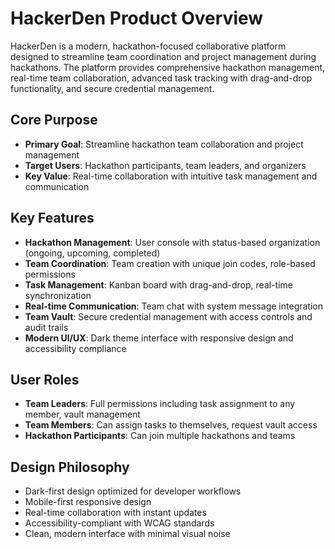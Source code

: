 # HackerDen Product Overview

HackerDen is a modern, hackathon-focused collaborative platform designed to streamline team coordination and project management during hackathons. The platform provides comprehensive hackathon management, real-time team collaboration, advanced task tracking with drag-and-drop functionality, and secure credential management.

## Core Purpose
- **Primary Goal**: Streamline hackathon team collaboration and project management
- **Target Users**: Hackathon participants, team leaders, and organizers
- **Key Value**: Real-time collaboration with intuitive task management and communication

## Key Features
- **Hackathon Management**: User console with status-based organization (ongoing, upcoming, completed)
- **Team Coordination**: Team creation with unique join codes, role-based permissions
- **Task Management**: Kanban board with drag-and-drop, real-time synchronization
- **Real-time Communication**: Team chat with system message integration
- **Team Vault**: Secure credential management with access controls and audit trails
- **Modern UI/UX**: Dark theme interface with responsive design and accessibility compliance

## User Roles
- **Team Leaders**: Full permissions including task assignment to any member, vault management
- **Team Members**: Can assign tasks to themselves, request vault access
- **Hackathon Participants**: Can join multiple hackathons and teams

## Design Philosophy
- Dark-first design optimized for developer workflows
- Mobile-first responsive design
- Real-time collaboration with instant updates
- Accessibility-compliant with WCAG standards
- Clean, modern interface with minimal visual noise